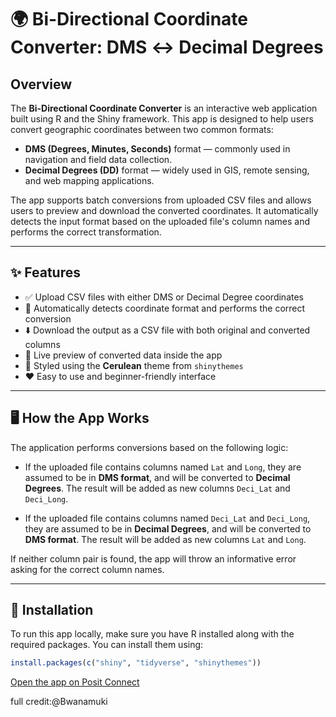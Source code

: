 # 🌍 Bi-Directional Coordinate Converter: DMS ↔ Decimal Degrees

## Overview

The **Bi-Directional Coordinate Converter** is an interactive web application built using R and the Shiny framework. This app is designed to help users convert geographic coordinates between two common formats:

- **DMS (Degrees, Minutes, Seconds)** format — commonly used in navigation and field data collection.
- **Decimal Degrees (DD)** format — widely used in GIS, remote sensing, and web mapping applications.

The app supports batch conversions from uploaded CSV files and allows users to preview and download the converted coordinates. It automatically detects the input format based on the uploaded file's column names and performs the correct transformation.

---

## ✨ Features

- ✅ Upload CSV files with either DMS or Decimal Degree coordinates
- 🔄 Automatically detects coordinate format and performs the correct conversion
- ⬇️ Download the output as a CSV file with both original and converted columns
- 👀 Live preview of converted data inside the app
- 🎨 Styled using the **Cerulean** theme from `shinythemes`
- ❤️ Easy to use and beginner-friendly interface

---

## 🖥️ How the App Works

The application performs conversions based on the following logic:

- If the uploaded file contains columns named `Lat` and `Long`, they are assumed to be in **DMS format**, and will be converted to **Decimal Degrees**. The result will be added as new columns `Deci_Lat` and `Deci_Long`.

- If the uploaded file contains columns named `Deci_Lat` and `Deci_Long`, they are assumed to be in **Decimal Degrees**, and will be converted to **DMS format**. The result will be added as new columns `Lat` and `Long`.

If neither column pair is found, the app will throw an informative error asking for the correct column names.

---

## 🔧 Installation

To run this app locally, make sure you have R installed along with the required packages. You can install them using:

```r
install.packages(c("shiny", "tidyverse", "shinythemes"))

```

[Open the app on Posit Connect](https://connect.posit.cloud/hemedlungo/content/01980590-072b-9fdc-2627-61d99f4caa85)

full credit:@Bwanamuki
